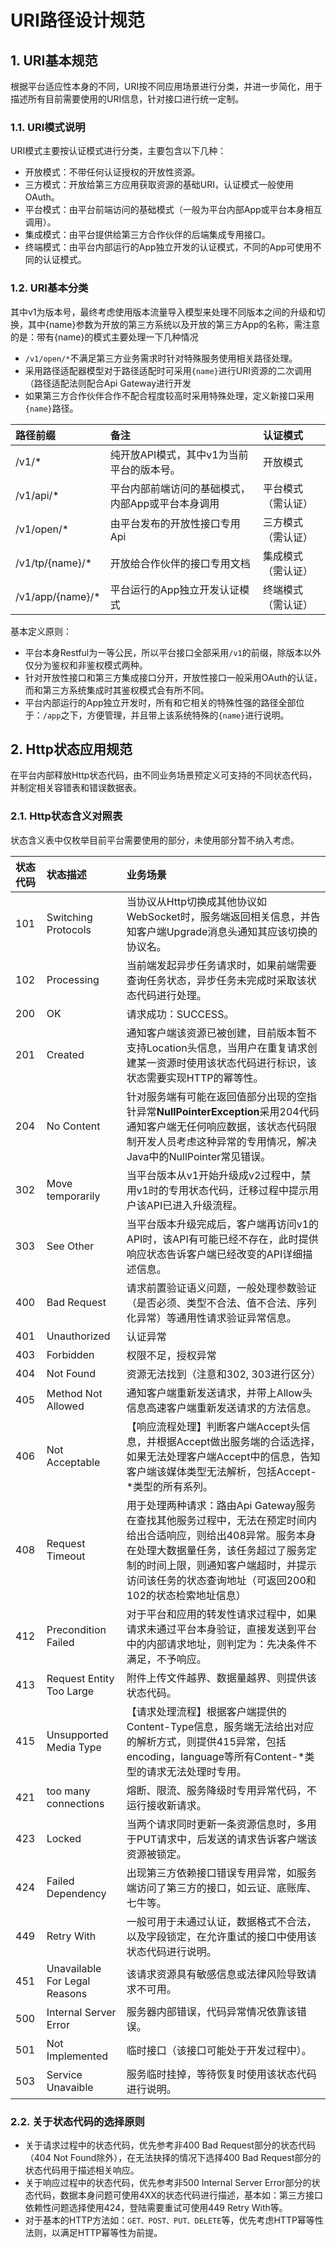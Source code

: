 # URI路径设计规范

## 1. URI基本规范

根据平台适应性本身的不同，URI按不同应用场景进行分类，并进一步简化，用于描述所有目前需要使用的URI信息，针对接口进行统一定制。

### 1.1. URI模式说明

URI模式主要按认证模式进行分类，主要包含以下几种：

* 开放模式：不带任何认证授权的开放性资源。
* 三方模式：开放给第三方应用获取资源的基础URI，认证模式一般使用OAuth。
* 平台模式：由平台前端访问的基础模式（一般为平台内部App或平台本身相互调用）。
* 集成模式：由平台提供给第三方合作伙伴的后端集成专用接口。
* 终端模式：由平台内部运行的App独立开发的认证模式，不同的App可使用不同的认证模式。

### 1.2. URI基本分类

其中v1为版本号，最终考虑使用版本流量导入模型来处理不同版本之间的升级和切换，其中{name}参数为开放的第三方系统以及开放的第三方App的名称，需注意的是：带有{name}的模式主要处理一下几种情况

* `/v1/open/*`不满足第三方业务需求时针对特殊服务使用相关路径处理。
* 采用路径适配器模型对于路径适配时可采用`{name}`进行URI资源的二次调用（路径适配法则配合Api Gateway进行开发
* 如果第三方合作伙伴合作不配合程度较高时采用特殊处理，定义新接口采用`{name}`路径。

| 路径前缀 | 备注 | 认证模式 |
| :--- | :--- | :--- |
| /v1/\* | 纯开放API模式，其中v1为当前平台的版本号。 | 开放模式 |
| /v1/api/\* | 平台内部前端访问的基础模式，内部App或平台本身调用 | 平台模式（需认证） |
| /v1/open/\* | 由平台发布的开放性接口专用Api | 三方模式（需认证） |
| /v1/tp/{name}/\* | 开放给合作伙伴的接口专用文档 | 集成模式（需认证） |
| /v1/app/{name}/\* | 平台运行的App独立开发认证模式 | 终端模式（需认证） |

基本定义原则：

* 平台本身Restful为一等公民，所以平台接口全部采用`/v1`的前缀，除版本以外仅分为鉴权和非鉴权模式两种。
* 针对开放性接口和第三方集成接口分开，开放性接口一般采用OAuth的认证，而和第三方系统集成时其鉴权模式会有所不同。
* 平台内部运行的App独立开发时，所有和它相关的特殊性强的路径全部位于：`/app`之下，方便管理，并且带上该系统特殊的`{name}`进行说明。

## 2. Http状态应用规范

在平台内部释放Http状态代码，由不同业务场景预定义可支持的不同状态代码，并制定相关容错表和错误数据表。

### 2.1. Http状态含义对照表

状态含义表中仅枚举目前平台需要使用的部分，未使用部分暂不纳入考虑。

| 状态代码 | 状态描述 | 业务场景 |
| :--- | :--- | :--- |
| 101 | Switching Protocols | 当协议从Http切换成其他协议如WebSocket时，服务端返回相关信息，并告知客户端Upgrade消息头通知其应该切换的协议名。 |
| 102 | Processing | 当前端发起异步任务请求时，如果前端需要查询任务状态，异步任务未完成时采取该状态代码进行处理。 |
| 200 | OK | 请求成功：SUCCESS。 |
| 201 | Created | 通知客户端该资源已被创建，目前版本暂不支持Location头信息，当用户在重复请求创建某一资源时使用该状态代码进行标识，该状态需要实现HTTP的幂等性。 |
| 204 | No Content | 针对服务端有可能在返回值部分出现的空指针异常**NullPointerException**采用204代码通知客户端无任何响应数据，该状态代码限制开发人员考虑这种异常的专用情况，解决Java中的NullPointer常见错误。 |
| 302 | Move temporarily | 当平台版本从v1开始升级成v2过程中，禁用v1时的专用状态代码，迁移过程中提示用户该API已进入升级流程。 |
| 303 | See Other | 当平台版本升级完成后，客户端再访问v1的API时，该API有可能已经不存在，此时提供响应状态告诉客户端已经改变的API详细描述信息。 |
| 400 | Bad Request | 请求前置验证语义问题，一般处理参数验证（是否必须、类型不合法、值不合法、序列化异常）等通用性请求验证异常信息。 |
| 401 | Unauthorized | 认证异常 |
| 403 | Forbidden | 权限不足，授权异常 |
| 404 | Not Found | 资源无法找到（注意和302, 303进行区分） |
| 405 | Method Not Allowed | 通知客户端重新发送请求，并带上Allow头信息高速客户端重新发送请求的方法信息。 |
| 406 | Not Acceptable | 【响应流程处理】判断客户端Accept头信息，并根据Accept做出服务端的合适选择，如果无法处理客户端Accept中的信息，告知客户端该媒体类型无法解析，包括Accept-\*类型的所有系列。 |
| 408 | Request Timeout | 用于处理两种请求：路由Api Gateway服务在查找其他服务过程中，无法在预定时间内给出合适响应，则给出408异常。服务本身在处理大数据量任务，该任务超过了服务定制的时间上限，则通知客户端超时，并提示访问该任务的状态查询地址（可返回200和102的状态检索地址信息） |
| 412 | Precondition Failed | 对于平台和应用的转发性请求过程中，如果请求未通过平台本身验证，直接发送到平台中的内部请求地址，则判定为：先决条件不满足，不予响应。 |
| 413 | Request Entity Too Large | 附件上传文件越界、数据量越界、则提供该状态代码。 |
| 415 | Unsupported Media Type | 【请求处理流程】根据客户端提供的Content-Type信息，服务端无法给出对应的解析方式，则提供415异常，包括encoding，language等所有Content-\*类型的请求无法处理时专用。 |
| 421 | too many connections | 熔断、限流、服务降级时专用异常代码，不运行接收新请求。 |
| 423 | Locked | 当两个请求同时更新一条资源信息时，多用于PUT请求中，后发送的请求告诉客户端该资源被锁定。 |
| 424 | Failed Dependency | 出现第三方依赖接口错误专用异常，如服务端访问了第三方的接口，如云证、底账库、七牛等。 |
| 449 | Retry With | 一般可用于未通过认证，数据格式不合法，以及字段锁定，在允许重试的接口中使用该状态代码进行说明。 |
| 451 | Unavailable For Legal Reasons | 该请求资源具有敏感信息或法律风险导致请求不可用。 |
| 500 | Internal Server Error | 服务器内部错误，代码异常情况依靠该错误。 |
| 501 | Not Implemented | 临时接口（该接口可能处于开发过程中）。 |
| 503 | Service Unavaible | 服务临时挂掉，等待恢复时使用该状态代码进行说明。 |

### 2.2. 关于状态代码的选择原则

* 关于请求过程中的状态代码，优先参考非400 Bad Request部分的状态代码（404 Not Found除外），在无法抉择的情况下选择400 Bad Request部分的状态代码用于描述相关响应。
* 关于响应过程中的状态代码，优先参考非500 Internal Server Error部分的状态代码，数据本身问题可使用4XX的状态代码进行描述，基本如：第三方接口依赖性问题选择使用424，登陆需要重试可使用449 Retry With等。
* 对于基本的HTTP方法如：`GET、POST、PUT、DELETE`等，优先考虑HTTP幂等性法则，以满足HTTP幂等性为前提。



